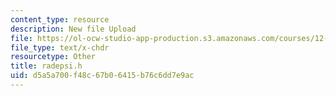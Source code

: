```yaml
---
content_type: resource
description: New file Upload
file: https://ol-ocw-studio-app-production.s3.amazonaws.com/courses/12-811-tropical-meteorology-spring-2011/d5a5a700f48c67b06415b76c6dd7e9ac_radepsi.h
file_type: text/x-chdr
resourcetype: Other
title: radepsi.h
uid: d5a5a700-f48c-67b0-6415-b76c6dd7e9ac
---
```

